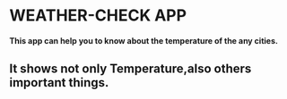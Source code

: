 # WEATHER-CHECK APP
#### This app can help you to know about the temperature of the any cities.
## It shows not only Temperature,also others important things.
